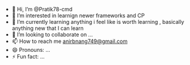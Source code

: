 - 👋 Hi, I’m @Pratik78-cmd
- 👀 I’m interested in learnign newer frameworks and CP
- 🌱 I’m currently learning anything i feel like is worth learning , basically anything new that I can learn
- 💞️ I’m looking to collaborate on ...
- 📫 How to reach me anirbnang749@gmail.com
- 😄 Pronouns: ...
- ⚡ Fun fact: ...

<!---
Pratik78-cmd/Pratik78-cmd is a ✨ special ✨ repository because its `README.md` (this file) appears on your GitHub profile.
You can click the Preview link to take a look at your changes.
--->
